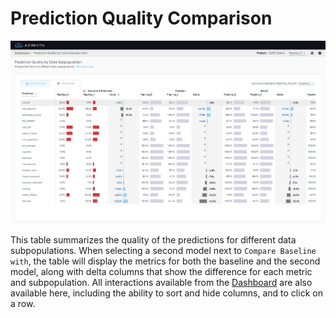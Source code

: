 # Prediction Quality Comparison

![Screenshot](../_static/images/prediction-quality-comparison.png)

This table summarizes the quality of the predictions for different data subpopulations. When selecting a second model next to `Compare Baseline with`, the table will display the metrics for both the baseline and the second model, along with delta columns that show the difference for each metric and subpopulation. All interactions available from the [Dashboard](index.md) are also available here, including the ability to sort and hide columns, and to click on a row.
